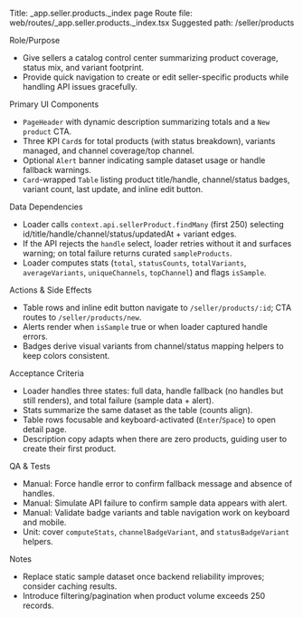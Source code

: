 Title: _app.seller.products._index page
Route file: web/routes/_app.seller.products._index.tsx
Suggested path: /seller/products

Role/Purpose
- Give sellers a catalog control center summarizing product coverage, status mix, and variant footprint.
- Provide quick navigation to create or edit seller-specific products while handling API issues gracefully.

Primary UI Components
- `PageHeader` with dynamic description summarizing totals and a `New product` CTA.
- Three KPI `Card`s for total products (with status breakdown), variants managed, and channel coverage/top channel.
- Optional `Alert` banner indicating sample dataset usage or handle fallback warnings.
- `Card`-wrapped `Table` listing product title/handle, channel/status badges, variant count, last update, and inline edit button.

Data Dependencies
- Loader calls `context.api.sellerProduct.findMany` (first 250) selecting id/title/handle/channel/status/updatedAt + variant edges.
- If the API rejects the `handle` select, loader retries without it and surfaces warning; on total failure returns curated `sampleProducts`.
- Loader computes stats (`total`, `statusCounts`, `totalVariants`, `averageVariants`, `uniqueChannels`, `topChannel`) and flags `isSample`.

Actions & Side Effects
- Table rows and inline edit button navigate to `/seller/products/:id`; CTA routes to `/seller/products/new`.
- Alerts render when `isSample` true or when loader captured handle errors.
- Badges derive visual variants from channel/status mapping helpers to keep colors consistent.

Acceptance Criteria
- Loader handles three states: full data, handle fallback (no handles but still renders), and total failure (sample data + alert).
- Stats summarize the same dataset as the table (counts align).
- Table rows focusable and keyboard-activated (`Enter`/`Space`) to open detail page.
- Description copy adapts when there are zero products, guiding user to create their first product.

QA & Tests
- Manual: Force handle error to confirm fallback message and absence of handles.
- Manual: Simulate API failure to confirm sample data appears with alert.
- Manual: Validate badge variants and table navigation work on keyboard and mobile.
- Unit: cover `computeStats`, `channelBadgeVariant`, and `statusBadgeVariant` helpers.

Notes
- Replace static sample dataset once backend reliability improves; consider caching results.
- Introduce filtering/pagination when product volume exceeds 250 records.
